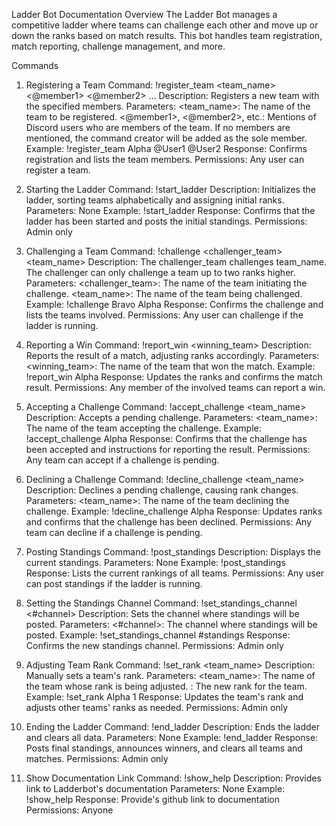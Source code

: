 Ladder Bot Documentation
Overview
The Ladder Bot manages a competitive ladder where teams can challenge each other and move up or down the ranks based on match results. This bot handles team registration, match reporting, challenge management, and more.

Commands
1. Registering a Team
Command: !register_team <team_name> <@member1> <@member2> ...
Description: Registers a new team with the specified members.
Parameters:
<team_name>: The name of the team to be registered.
<@member1>, <@member2>, etc.: Mentions of Discord users who are members of the team. If no members are mentioned, the command creator will be added as the sole member.
Example: !register_team Alpha @User1 @User2
Response: Confirms registration and lists the team members.
Permissions: Any user can register a team.

2. Starting the Ladder
Command: !start_ladder
Description: Initializes the ladder, sorting teams alphabetically and assigning initial ranks.
Parameters: None
Example: !start_ladder
Response: Confirms that the ladder has been started and posts the initial standings.
Permissions: Admin only

3. Challenging a Team
Command: !challenge <challenger_team> <team_name>
Description: The challenger_team challenges team_name. The challenger can only challenge a team up to two ranks higher.
Parameters:
<challenger_team>: The name of the team initiating the challenge.
<team_name>: The name of the team being challenged.
Example: !challenge Bravo Alpha
Response: Confirms the challenge and lists the teams involved.
Permissions: Any user can challenge if the ladder is running.

4. Reporting a Win
Command: !report_win <winning_team>
Description: Reports the result of a match, adjusting ranks accordingly.
Parameters:
<winning_team>: The name of the team that won the match.
Example: !report_win Alpha
Response: Updates the ranks and confirms the match result.
Permissions: Any member of the involved teams can report a win.

5. Accepting a Challenge
Command: !accept_challenge <team_name>
Description: Accepts a pending challenge.
Parameters:
<team_name>: The name of the team accepting the challenge.
Example: !accept_challenge Alpha
Response: Confirms that the challenge has been accepted and instructions for reporting the result.
Permissions: Any team can accept if a challenge is pending.

6. Declining a Challenge
Command: !decline_challenge <team_name>
Description: Declines a pending challenge, causing rank changes.
Parameters:
<team_name>: The name of the team declining the challenge.
Example: !decline_challenge Alpha
Response: Updates ranks and confirms that the challenge has been declined.
Permissions: Any team can decline if a challenge is pending.

7. Posting Standings
Command: !post_standings
Description: Displays the current standings.
Parameters: None
Example: !post_standings
Response: Lists the current rankings of all teams.
Permissions: Any user can post standings if the ladder is running.

8. Setting the Standings Channel
Command: !set_standings_channel <#channel>
Description: Sets the channel where standings will be posted.
Parameters:
<#channel>: The channel where standings will be posted.
Example: !set_standings_channel #standings
Response: Confirms the new standings channel.
Permissions: Admin only

9. Adjusting Team Rank
Command: !set_rank <team_name> <rank>
Description: Manually sets a team's rank.
Parameters:
<team_name>: The name of the team whose rank is being adjusted.
<rank>: The new rank for the team.
Example: !set_rank Alpha 1
Response: Updates the team's rank and adjusts other teams' ranks as needed.
Permissions: Admin only

10. Ending the Ladder
Command: !end_ladder
Description: Ends the ladder and clears all data.
Parameters: None
Example: !end_ladder
Response: Posts final standings, announces winners, and clears all teams and matches.
Permissions: Admin only

11. Show Documentation Link
Command: !show_help
Description: Provides link to Ladderbot's documentation
Parameters: None
Example: !show_help
Response: Provide's github link to documentation
Permissions: Anyone